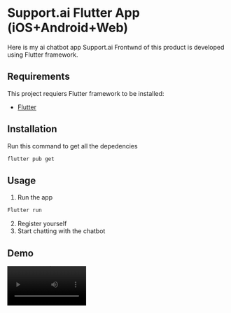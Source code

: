 # Support.ai Flutter App (iOS+Android+Web)

Here is my ai chatbot app Support.ai Frontwnd of this product is developed using Flutter framework.
## Requirements

This project requiers Flutter framework to be installed:

- [Flutter](https://flutter.dev)

<!-- ## Getting Started -->


## Installation

Run this command to get all the depedencies 

```bash
flutter pub get
```

## Usage

1.  Run the app
```bash
Flutter run 
```

2. Register yourself
3. Start chatting with the chatbot



## Demo


<video src='https://res.cloudinary.com/dvk7m4iik/video/upload/v1717136498/supportU/wnxcfvrezcop0nfymlj9.mp4' width=180/>

## Screenshots

1. Home Screen

<img src='https://res.cloudinary.com/dvk7m4iik/image/upload/v1717136217/supportU/csxqurmjgf8qztfto8ek.png' width=180/>


2. Chat Screen

<img src='https://res.cloudinary.com/dvk7m4iik/image/upload/v1717136223/supportU/kadqroy5lswnnacqtiju.png' width=180/>


3. Chat Screen

<img src='https://res.cloudinary.com/dvk7m4iik/image/upload/v1717136222/supportU/ylzto9nxzlbuqgen4ofy.png' width=180/>


4. Chat History

<img src='https://res.cloudinary.com/dvk7m4iik/image/upload/v1717136221/supportU/ouhvpee1vxesikunr48w.png' width=180/>


<br>
For help getting started with Flutter development, view the







[online documentation](https://docs.flutter.dev/), which offers tutorials,
samples, guidance on mobile development, and a full API reference.
